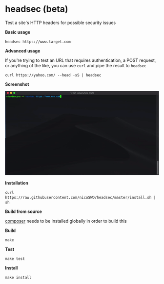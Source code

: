 # headsec (beta)

Test a site's HTTP headers for possible security issues

**Basic usage**
```shell
headsec https://www.target.com
```

**Advanced usage**

If you're trying to test an URL that requires authentication, a POST request, or anything
of the like, you can use `curl` and pipe the result to `headsec`
```shell
curl https://yahoo.com/ --head -sS | headsec
```

**Screenshot**

![screenshot](screenshots/screenshot.gif)

**Installation**

```shell
curl https://raw.githubusercontent.com/nicoSWD/headsec/master/install.sh | sh
```

**Build from source**

[composer](https://getcomposer.org) needs to be installed globally in order to build this

**Build**
```shell
make
```

**Test**
```shell
make test
```

**Install**
```shell
make install
```
